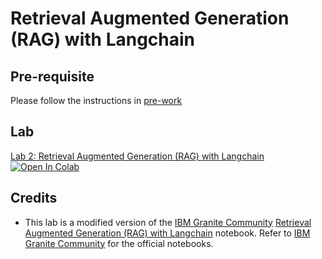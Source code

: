 # Retrieval Augmented Generation (RAG) with Langchain

## Pre-requisite

Please follow the instructions in [pre-work](../pre-work/README.md)

## Lab

[Lab 2: Retrieval Augmented Generation (RAG) with Langchain](./RAG_with_Langchain.ipynb)
   <a target="_blank" href="https://colab.research.google.com/github/IBM/granite-workshop/blob/main/docs/lab-2/RAG_with_Langchain.ipynb">
   <img src="https://colab.research.google.com/assets/colab-badge.svg" alt="Open In Colab"/>
   </a>

## Credits

- This lab is a modified version of the [IBM Granite Community](https://github.com/ibm-granite-community) [Retrieval Augmented Generation (RAG) with Langchain](https://github.com/ibm-granite-community/granite-snack-cookbook/blob/main/recipes/RAG/RAG_with_Langchain.ipynb) notebook. Refer to [IBM Granite Community](https://github.com/ibm-granite-community) for the official notebooks.